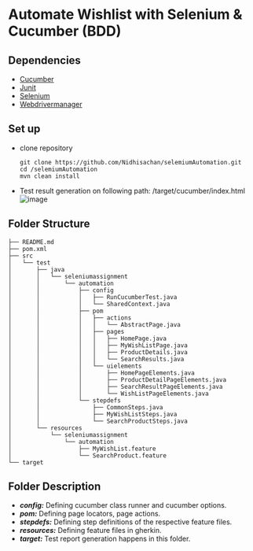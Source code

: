 # Automate Wishlist with Selenium & Cucumber (BDD)

## Dependencies

- [Cucumber](https://github.com/cucumber/cucumber)
- [Junit](https://mvnrepository.com/artifact/junit/junit/4.12)
- [Selenium](https://github.com/SeleniumHQ/selenium)
- [Webdrivermanager](https://github.com/bonigarcia/webdrivermanager)

## Set up

- clone repository
  ```
  git clone https://github.com/Nidhisachan/selemiumAutomation.git
  cd /selemiumAutomation
  mvn clean install
  ```
- Test result generation on following path: /target/cucumber/index.html
![image](https://lh3.googleusercontent.com/-nVG-10LrloeNPH9NzIehNdOT2oAPl5dgjD1XFP_TLG1hhnWyAXqIKgwG5sGMDHgdHerVgS1OHBLlkxsoOzg7mkuOB-8ZC-ZLBHqqh0dP1xKHYAnGEm_QRnQCMTksmmeSrWkoG5uQ3WnNTBiDgfFhAo-W1WYDb8JJGNksnum311SNLXTmep4fvqj2rPh6SFqQKZZxY9NnH9NxW3Cx6iN7HrSMxis0_2GOdJKhMvXJwmQt3-8_hFBX-4yZTrS0_vf1SPGSVxsK-bhF26JcTgwHrimMFsCvkR8YpcSvzNYNenX-PPdWdjW9eR69ta8TBE7d_jMMn_Gnw_CCnOca7YAygZ25O1OR8xxA1FcJT1PvkryRTUohlToFaYzweml5JQIjBAJlDpkKjUNZ_zbMVWInjTdhIRXYx4VjSKyOGXLn_lYGPRvvWrdtZ-4XFudcBIySqUAf74qrTh87IBJB3DRAter4425rAF3zkvgaOsMPVTDyUh0y6GMKsQpoPcoUfQTQFBvk1cNcmwMBV4pn4DZdPbB96TpdAP5-rx5NWb_L7wMgS03yhUds6j0IT-p-burZ-ha_1zkmij659D6uG1z8MmXFPkiNrBGWAMINow=w3048-h1548)

## Folder Structure

```
├── README.md
├── pom.xml
├── src
│   └── test
│       ├── java
│       │   └── seleniumassignment
│       │       └── automation
│       │           ├── config
│       │           │   ├── RunCucumberTest.java
│       │           │   └── SharedContext.java
│       │           ├── pom
│       │           │   ├── actions
│       │           │   │   └── AbstractPage.java
│       │           │   ├── pages
│       │           │   │   ├── HomePage.java
│       │           │   │   ├── MyWishListPage.java
│       │           │   │   ├── ProductDetails.java
│       │           │   │   └── SearchResults.java
│       │           │   └── uielements
│       │           │       ├── HomePageElements.java
│       │           │       ├── ProductDetailPageElements.java
│       │           │       ├── SearchResultPageElements.java
│       │           │       └── WishListPageElements.java
│       │           └── stepdefs
│       │               ├── CommonSteps.java
│       │               ├── MyWishListSteps.java
│       │               └── SearchProductSteps.java
│       └── resources
│           └── seleniumassignment
│               └── automation
│                   ├── MyWishList.feature
│                   └── SearchProduct.feature
└── target
```

## Folder Description

- **_config:_** Defining cucumber class runner and cucumber options.
- **_pom:_** Defining page locators, page actions.
- **_stepdefs:_** Defining step definitions of the respective feature files.
- **_resources:_** Defining feature files in gherkin.
- **_target:_** Test report generation happens in this folder.

